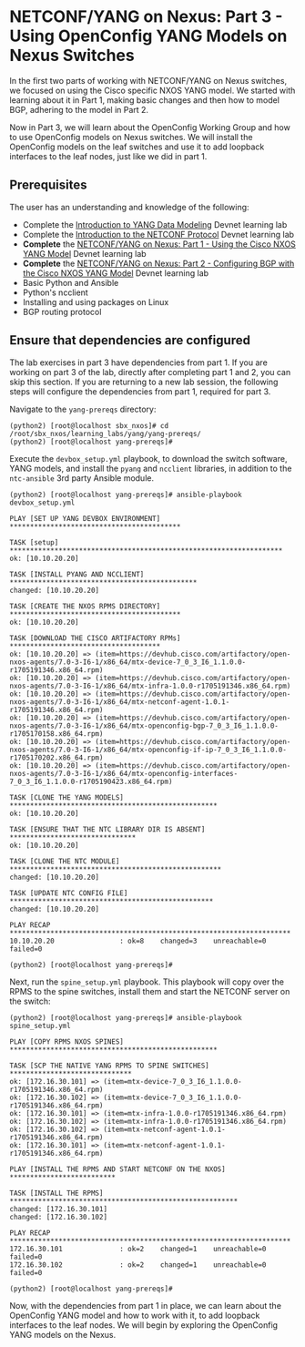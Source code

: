 # NETCONF/YANG on Nexus: Part 3 - Using OpenConfig YANG Models on Nexus Switches

In the first two parts of working with NETCONF/YANG on Nexus switches, we focused on using the Cisco specific NXOS YANG model. We started with learning about it in Part 1, making basic changes and then how to model BGP, adhering to the model in Part 2.

Now in Part 3, we will learn about the OpenConfig Working Group and how to use OpenConfig models on Nexus switches. We will install the OpenConfig models on the leaf switches and use it to add loopback interfaces to the leaf nodes, just like we did in part 1.


## Prerequisites

The user has an understanding and knowledge of the following:
- Complete the [Introduction to YANG Data Modeling](https://learninglabs.cisco.com/modules/intro-device-level-interfaces/) Devnet learning lab
- Complete the [Introduction to the NETCONF Protocol](https://learninglabs.cisco.com/modules/intro-device-level-interfaces/) Devnet learning lab
- **Complete** the [NETCONF/YANG on Nexus: Part 1 - Using the Cisco NXOS YANG Model](https://learninglabs.cisco.com/modules/netconf-yang-nexus/yang_devnet-format_part1/step/1) Devnet learning lab
- **Complete** the [NETCONF/YANG on Nexus: Part 2 - Configuring BGP with the Cisco NXOS YANG Model](https://learninglabs.cisco.com/modules/netconf-yang-nexus/yang_devnet-format_part2/step/1) Devnet learning lab
- Basic Python and Ansible
- Python's ncclient
- Installing and using packages on Linux
- BGP routing protocol

## Ensure that dependencies are configured

The lab exercises in part 3 have dependencies from part 1. If you are working on part 3 of the lab, directly after completing part 1 and 2, you can skip this section. If you are returning to a new lab session, the following steps will configure the dependencies from part 1, required for part 3.

Navigate to the `yang-prereqs` directory:

```shell
(python2) [root@localhost sbx_nxos]# cd /root/sbx_nxos/learning_labs/yang/yang-prereqs/
(python2) [root@localhost yang-prereqs]#
```

Execute the `devbox_setup.yml` playbook, to download the switch software, YANG models, and install the `pyang` and `ncclient` libraries, in addition to the `ntc-ansible` 3rd party Ansible module.

```shell
(python2) [root@localhost yang-prereqs]# ansible-playbook devbox_setup.yml

PLAY [SET UP YANG DEVBOX ENVIRONMENT] ******************************************

TASK [setup] *******************************************************************
ok: [10.10.20.20]

TASK [INSTALL PYANG AND NCCLIENT] **********************************************
changed: [10.10.20.20]

TASK [CREATE THE NXOS RPMS DIRECTORY] ******************************************
ok: [10.10.20.20]

TASK [DOWNLOAD THE CISCO ARTIFACTORY RPMs] *************************************
ok: [10.10.20.20] => (item=https://devhub.cisco.com/artifactory/open-nxos-agents/7.0-3-I6-1/x86_64/mtx-device-7_0_3_I6_1.1.0.0-r1705191346.x86_64.rpm)
ok: [10.10.20.20] => (item=https://devhub.cisco.com/artifactory/open-nxos-agents/7.0-3-I6-1/x86_64/mtx-infra-1.0.0-r1705191346.x86_64.rpm)
ok: [10.10.20.20] => (item=https://devhub.cisco.com/artifactory/open-nxos-agents/7.0-3-I6-1/x86_64/mtx-netconf-agent-1.0.1-r1705191346.x86_64.rpm)
ok: [10.10.20.20] => (item=https://devhub.cisco.com/artifactory/open-nxos-agents/7.0-3-I6-1/x86_64/mtx-openconfig-bgp-7_0_3_I6_1.1.0.0-r1705170158.x86_64.rpm)
ok: [10.10.20.20] => (item=https://devhub.cisco.com/artifactory/open-nxos-agents/7.0-3-I6-1/x86_64/mtx-openconfig-if-ip-7_0_3_I6_1.1.0.0-r1705170202.x86_64.rpm)
ok: [10.10.20.20] => (item=https://devhub.cisco.com/artifactory/open-nxos-agents/7.0-3-I6-1/x86_64/mtx-openconfig-interfaces-7_0_3_I6_1.1.0.0-r1705190423.x86_64.rpm)

TASK [CLONE THE YANG MODELS] ***************************************************
ok: [10.10.20.20]

TASK [ENSURE THAT THE NTC LIBRARY DIR IS ABSENT] *******************************
ok: [10.10.20.20]

TASK [CLONE THE NTC MODULE] ****************************************************
changed: [10.10.20.20]

TASK [UPDATE NTC CONFIG FILE] **************************************************
changed: [10.10.20.20]

PLAY RECAP *********************************************************************
10.10.20.20                : ok=8    changed=3    unreachable=0    failed=0   

(python2) [root@localhost yang-prereqs]#

```

Next, run the `spine_setup.yml` playbook. This playbook will copy over the RPMS to the spine switches, install them and start the NETCONF server on the switch:

``` shell
(python2) [root@localhost yang-prereqs]# ansible-playbook spine_setup.yml

PLAY [COPY RPMS NXOS SPINES] ***************************************************

TASK [SCP THE NATIVE YANG RPMS TO SPINE SWITCHES] ******************************
ok: [172.16.30.101] => (item=mtx-device-7_0_3_I6_1.1.0.0-r1705191346.x86_64.rpm)
ok: [172.16.30.102] => (item=mtx-device-7_0_3_I6_1.1.0.0-r1705191346.x86_64.rpm)
ok: [172.16.30.101] => (item=mtx-infra-1.0.0-r1705191346.x86_64.rpm)
ok: [172.16.30.102] => (item=mtx-infra-1.0.0-r1705191346.x86_64.rpm)
ok: [172.16.30.102] => (item=mtx-netconf-agent-1.0.1-r1705191346.x86_64.rpm)
ok: [172.16.30.101] => (item=mtx-netconf-agent-1.0.1-r1705191346.x86_64.rpm)

PLAY [INSTALL THE RPMS AND START NETCONF ON THE NXOS] **************************

TASK [INSTALL THE RPMS] ********************************************************
changed: [172.16.30.101]
changed: [172.16.30.102]

PLAY RECAP *********************************************************************
172.16.30.101              : ok=2    changed=1    unreachable=0    failed=0   
172.16.30.102              : ok=2    changed=1    unreachable=0    failed=0   

(python2) [root@localhost yang-prereqs]#

```
Now, with the dependencies from part 1 in place, we can learn about the OpenConfig YANG model and how to work with it, to add loopback interfaces to the leaf nodes. We will begin by exploring the OpenConfig YANG models on the Nexus.
